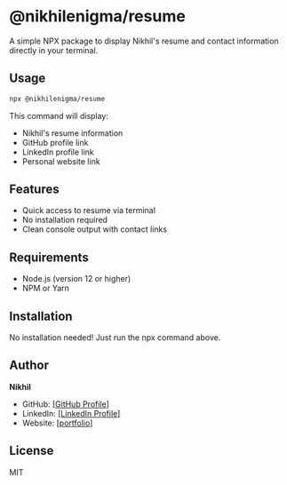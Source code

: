 # @nikhilenigma/resume

A simple NPX package to display Nikhil's resume and contact information directly in your terminal.

## Usage

```bash
npx @nikhilenigma/resume
```

This command will display:
- Nikhil's resume information
- GitHub profile link
- LinkedIn profile link
- Personal website link

## Features

- Quick access to resume via terminal
- No installation required
- Clean console output with contact links

## Requirements

- Node.js (version 12 or higher)
- NPM or Yarn

## Installation

No installation needed! Just run the npx command above.

## Author

**Nikhil**
- GitHub: [[GitHub Profile](https://github.com/NIKHILENIGMA)]
- LinkedIn: [[LinkedIn Profile](https://www.linkedin.com/in/nikhilharmalkar/)]
- Website: [[portfolio](https://nikhilharmalkar.me/)]

## License

MIT